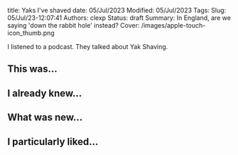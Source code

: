 title: Yaks I've shaved
date: 05/Jul/2023
Modified:  05/Jul/2023
Tags: 
Slug: 05/Jul/23-12:07:41
Authors: clexp
Status: draft
Summary: In England, are we saying 'down the rabbit hole' instead?
Cover: /images/apple-touch-icon_thumb.png


I listened to a podcast. They talked about Yak Shaving. 

## This was...

## I already knew...

## What was new...

## I particularly liked... 

